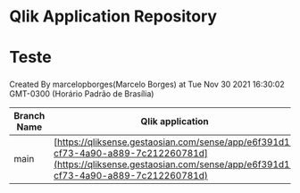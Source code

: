 # Qlik Application Repository 
# Teste
### 
Created By marcelopborges(Marcelo Borges) at Tue Nov 30 2021 16:30:02 GMT-0300 (Horário Padrão de Brasília)

Branch Name|Qlik application
---|---
main|[https://qliksense.gestaosian.com/sense/app/e6f391d1-cf73-4a90-a889-7c212260781d](https://qliksense.gestaosian.com/sense/app/e6f391d1-cf73-4a90-a889-7c212260781d)